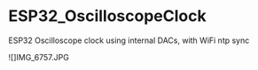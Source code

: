 # ESP32_OscilloscopeClock
ESP32 Oscilloscope clock using internal DACs, with WiFi ntp sync

![]IMG_6757.JPG
